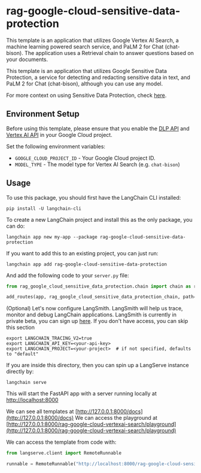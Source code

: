 # rag-google-cloud-sensitive-data-protection

This template is an application that utilizes Google Vertex AI Search, a machine learning powered search service, and
PaLM 2 for Chat (chat-bison). The application uses a Retrieval chain to answer questions based on your documents.

This template is an application that utilizes Google Sensitive Data Protection, a service for detecting and redacting
sensitive data in text, and PaLM 2 for Chat (chat-bison), although you can use any model.

For more context on using Sensitive Data Protection,
check [here](https://cloud.google.com/dlp/docs/sensitive-data-protection-overview).

## Environment Setup

Before using this template, please ensure that you enable the [DLP API](https://console.cloud.google.com/marketplace/product/google/dlp.googleapis.com)
and [Vertex AI API](https://console.cloud.google.com/marketplace/product/google/aiplatform.googleapis.com) in your Google Cloud
project.

Set the following environment variables:

* `GOOGLE_CLOUD_PROJECT_ID` - Your Google Cloud project ID.
* `MODEL_TYPE` - The model type for Vertex AI Search (e.g. `chat-bison`)

## Usage

To use this package, you should first have the LangChain CLI installed:

```shell
pip install -U langchain-cli
```

To create a new LangChain project and install this as the only package, you can do:

```shell
langchain app new my-app --package rag-google-cloud-sensitive-data-protection
```

If you want to add this to an existing project, you can just run:

```shell
langchain app add rag-google-cloud-sensitive-data-protection
```

And add the following code to your `server.py` file:

```python
from rag_google_cloud_sensitive_data_protection.chain import chain as rag_google_cloud_sensitive_data_protection_chain

add_routes(app, rag_google_cloud_sensitive_data_protection_chain, path="/rag-google-cloud-sensitive-data-protection")
```

(Optional) Let's now configure LangSmith.
LangSmith will help us trace, monitor and debug LangChain applications.
LangSmith is currently in private beta, you can sign up [here](https://smith.langchain.com/).
If you don't have access, you can skip this section

```shell
export LANGCHAIN_TRACING_V2=true
export LANGCHAIN_API_KEY=<your-api-key>
export LANGCHAIN_PROJECT=<your-project>  # if not specified, defaults to "default"
```

If you are inside this directory, then you can spin up a LangServe instance directly by:

```shell
langchain serve
```

This will start the FastAPI app with a server running locally at
[http://localhost:8000](http://localhost:8000)

We can see all templates at [http://127.0.0.1:8000/docs](http://127.0.0.1:8000/docs)
We can access the playground
at [http://127.0.0.1:8000/rag-google-cloud-vertexai-search/playground](http://127.0.0.1:8000/rag-google-cloud-vertexai-search/playground)

We can access the template from code with:

```python
from langserve.client import RemoteRunnable

runnable = RemoteRunnable("http://localhost:8000/rag-google-cloud-sensitive-data-protection")
```
```
